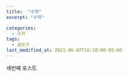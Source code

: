 ```yaml
---
title:  "수학"
excerpt: "수학"

categories:
  - 수학
tags:
  - 글쓰기
last_modified_at: 2021-06-07T16:10:00-05:00
---
```


세번째 포스트
